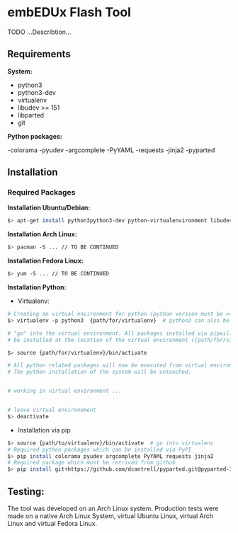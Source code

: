 # embEDUx Flash Tool

TODO ...Describtion...

## Requirements

__System:__

- python3
- python3-dev
- virtualenv
- libudev >= 151
- libparted
- git

__Python packages:__

-colorama
-pyudev
-argcomplete
-PyYAML
-requests
-jinja2
-pyparted


## Installation

### Required Packages

__Installation Ubuntu/Debian:__

```sh
$> apt-get install python3python3-dev python-virtualenvironment libudev-dev libparted git
```

__Installation Arch Linux:__

```sh
$> pacman -S ... // TO BE CONTINUED
```

__Installation Fedora Linux:__

```sh
$> yum -S ... // TO BE CONTINUED
```

__Installation Python:__


* Virtualenv:

```sh
# Creating an virtual environment for python (python version must be >=3)
$> virtualenv -p python3  {path/for/virtualenv}  # python3 can also be python3.x

# "go" into the virtual environment. All packages installed via pipwill only
# be installed at the location of the virtual environment ({path/for/virtual-env})

$> source {path/for/virtualenv}/bin/activate

# All python related packages will now be executed from virtual environement path
# The python installation of the system will be untouched.


# working in virtual environment ...


# leave virtual environement
$> deactivate

```

* Installation via pip

```sh
$> source {path/to/virtualenv}/bin/activate  # go into virtualenv
# Required python packages which can be installed via PyPI
$> pip install colorama pyudev argcomplete PyYAML requests jinja2
# Required package which must be retrived from github
$> pip install git+https://github.com/dcantrell/pyparted.git@pyparted-3.10.2#eg=pyparted
```


## Testing:

The tool was developed on an Arch Linux system. Production tests were made on
a native Arch Linux System, virtual Ubuntu Linux, virtual Arch Linux and 
virtual Fedora Linux.